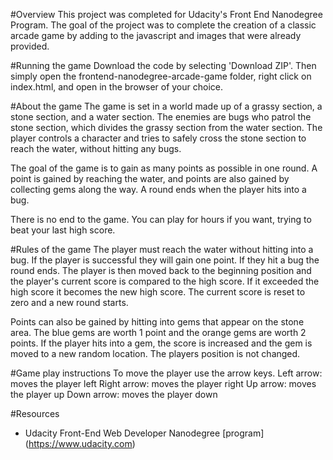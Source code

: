 #Overview
This project was completed for Udacity's Front End Nanodegree Program. The goal of the project was to complete the creation of a classic arcade game by adding to the javascript and images that were already provided. 


#Running the game
Download the code by selecting 'Download ZIP'. Then simply open the frontend-nanodegree-arcade-game folder, right click on index.html, and open in the browser of your choice.


#About the game
The game is set in a world made up of a grassy section, a stone section, and a water section. The enemies are bugs who patrol the stone section, which divides the grassy section from the water section. The player controls a character and tries to safely cross the stone section to reach the water, without hitting any bugs. 

The goal of the game is to gain as many points as possible in one round. A point is gained by reaching the water, and points are also gained by collecting gems along the way. A round ends when the player hits into a bug. 

There is no end to the game. You can play for hours if you want, trying to beat your last high score.


#Rules of the game
The player must reach the water without hitting into a bug. If the player is successful they will gain one point. If they hit a bug the round ends. The player is then moved back to the beginning position and the player's current score is compared to the high score. If it exceeded the high score it becomes the new high score. The current score is reset to zero and a new round starts.

Points can also be gained by hitting into gems that appear on the stone area. The blue gems are worth 1 point and the orange gems are worth 2 points. If the player hits into a gem, the score is increased and the gem is moved to a new random location. The players position is not changed.


#Game play instructions
To move the player use the arrow keys.
Left arrow: moves the player left
Right arrow: moves the player right
Up arrow: moves the player up
Down arrow: moves the player down

#Resources
* Udacity Front-End Web Developer Nanodegree [program] (https://www.udacity.com)
